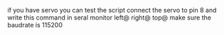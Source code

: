 if you have servo you can test the script connect the servo to pin 8 and write this command in seral monitor
left@
right@
top@
make sure the baudrate is 115200
